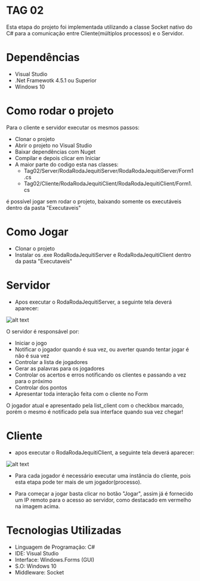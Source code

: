 # TAG 02
Esta etapa do projeto foi implementada utilizando a classe Socket nativo do C# para a comunicação entre Cliente(múltiplos processos) e o Servidor.

# Dependências
* Visual Studio
* .Net Framewotk 4.5.1 ou Superior
* Windows 10

# Como rodar o projeto
Para o cliente e servidor executar os mesmos passos:
* Clonar o projeto
* Abrir o projeto no Visual Studio
* Baixar dependências com Nuget
* Compilar e depois clicar em Iniciar
* A maior parte do codigo esta nas classes:
   * Tag02/Server/RodaRodaJequitiServer/RodaRodaJequitiServer/Form1.cs
   * Tag02/Cliente/RodaRodaJequitiClient/RodaRodaJequitiClient/Form1.cs

é possível jogar sem rodar o projeto, baixando somente os executáveis dentro da pasta "Executaveis"
# Como Jogar
* Clonar o projeto
* Instalar os .exe RodaRodaJequitiServer e RodaRodaJequitiClient dentro da pasta "Executaveis"

# Servidor
* Apos executar o RodaRodaJequitiServer, a seguinte tela deverá aparecer:

![alt text](https://github.com/gabrielmorara/Unifil-middleware/blob/master/Trabalho%20Middleware/Tag02/IMG/server.png)

O servidor é responsável por:
* Iniciar o jogo
* Notificar o jogador quando é sua vez, ou averter quando tentar jogar é não é sua vez
* Controlar a lista de jogadores
* Gerar as palavras para os jogadores
* Controlar os acertos e erros notificando os clientes e passando a vez para o próximo
* Controlar dos pontos
* Apresentar toda interação feita com o cliente no Form

O jogador atual e apresentado pela list_client com o checkbox marcado, porém o mesmo é notificado pela sua interface quando sua vez chegar!

# Cliente
* apos executar o RodaRodaJequitiClient, a seguinte tela deverá aparecer:

![alt text](https://github.com/gabrielmorara/Unifil-middleware/blob/master/Trabalho%20Middleware/Tag02/IMG/clientes.png)

* Para cada jogador é necessário executar uma instância do cliente, pois esta etapa pode ter mais de um jogador(processo).

* Para começar a jogar basta clicar no botão "Jogar", assim já é fornecido um IP remoto para o acesso ao servidor, como destacado em vermelho na imagem acima.

# Tecnologias Utilizadas
* Linguagem de Programação: C#
* IDE: Visual Studio
* Interface: Windows.Forms (GUI)
* S.O: Windows 10
* Middleware: Socket

